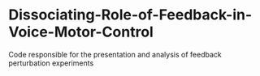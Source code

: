 # Dissociating-Role-of-Feedback-in-Voice-Motor-Control
Code responsible for the presentation and analysis of feedback perturbation experiments
